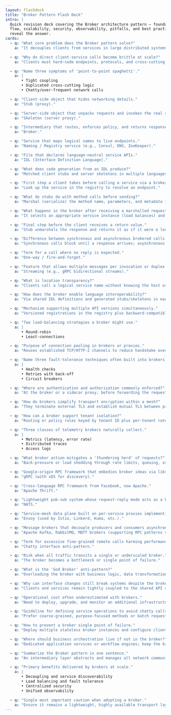```yaml
---
layout: flashdeck
title: "Broker Pattern Flash Deck"
intro: |
  Quick revision deck covering the Broker architecture pattern — foundations, components, invocation
  flow, scalability, security, observability, pitfalls, and best practices. Click a question to
  reveal the answer.
cards:
  - q: "What core problem does the Broker pattern solve?"
    a: "It decouples clients from services in large distributed systems, eliminating brittle point-to-point integrations and enabling location, protocol, and language transparency."

  - q: "Why do direct client-service calls become brittle at scale?"
    a: "Clients must hard-code endpoints, protocols, and cross-cutting concerns; changes or growth require touching every client; retries, authentication, and fail-over logic are duplicated."

  - q: "Name three symptoms of 'point-to-point spaghetti'."
    a: |
       • Tight coupling  
       • Duplicated cross-cutting logic  
       • Chatty/over-frequent network calls

  - q: "Client-side object that hides networking details."
    a: "Stub (proxy)."

  - q: "Server-side object that unpacks requests and invokes the real service."
    a: "Skeleton (server proxy)."

  - q: "Intermediary that routes, enforces policy, and returns responses."
    a: "Broker."

  - q: "Service that maps logical names to live endpoints."
    a: "Naming / Registry service (e.g., Consul, DNS, ZooKeeper)."

  - q: "File that declares language-neutral service APIs."
    a: "IDL (Interface Definition Language)."

  - q: "What does code generation from an IDL produce?"
    a: "Matched client stubs and server skeletons in multiple languages."

  - q: "First step a client takes before calling a service via a broker."
    a: "Look up the service in the registry to resolve an endpoint."

  - q: "What do stubs do with method calls before sending?"
    a: "Marshal (serialize) the method name, parameters, and metadata into a request message."

  - q: "What happens in the broker after receiving a marshalled request?"
    a: "It selects an appropriate service instance (load balances) and forwards the request."

  - q: "Final step before the client receives a return value."
    a: "Stub unmarshals the response and returns it as if it were a local call."

  - q: "Difference between synchronous and asynchronous brokered calls."
    a: "Synchronous calls block until a response arrives; asynchronous calls return immediately and handle the result via callbacks, futures, or polling."

  - q: "Term for a call where no reply is expected."
    a: "One-way / fire-and-forget."

  - q: "Feature that allows multiple messages per invocation or duplex traffic."
    a: "Streaming (e.g., gRPC bidirectional streams)."

  - q: "What is location transparency?"
    a: "Clients call a logical service name without knowing the host or port, letting services move or scale freely."

  - q: "How does the broker enable language interoperability?"
    a: "Via shared IDL definitions and generated stubs/skeletons in each language."

  - q: "Mechanism supporting multiple API versions simultaneously."
    a: "Versioned registrations in the registry plus backward-compatible IDL evolution."

  - q: "Two load-balancing strategies a broker might use."
    a: |
       • Round-robin  
       • Least-connections

  - q: "Purpose of connection pooling in brokers or proxies."
    a: "Reuses established TCP/HTTP-2 channels to reduce handshake overhead and increase throughput."

  - q: "Name three fault-tolerance techniques often built into brokers."
    a: |
       • Health checks  
       • Retries with back-off  
       • Circuit breakers

  - q: "Where are authentication and authorization commonly enforced?"
    a: "At the broker or a sidecar proxy, before forwarding the request."

  - q: "How do brokers simplify transport encryption within a mesh?"
    a: "They terminate external TLS and establish mutual TLS between proxies, sparing service code."

  - q: "How can a broker support tenant isolation?"
    a: "Routing or policy rules keyed by tenant ID plus per-tenant rate limits."

  - q: "Three classes of telemetry brokers naturally collect."
    a: |
       • Metrics (latency, error rate)  
       • Distributed traces  
       • Access logs

  - q: "What broker action mitigates a 'thundering herd' of requests?"
    a: "Back-pressure or load shedding through rate limits, queuing, or dropping excess requests."

  - q: "Google-origin RPC framework that embodies broker ideas via libraries."
    a: "gRPC (with xDS for discovery)."

  - q: "Cross-language RPC framework from Facebook, now Apache."
    a: "Apache Thrift."

  - q: "Lightweight pub-sub system whose request-reply mode acts as a broker."
    a: "NATS."

  - q: "Service-mesh data plane built on per-service proxies implementing broker duties."
    a: "Envoy (used by Istio, Linkerd, Kuma, etc.)."

  - q: "Message brokers that decouple producers and consumers asynchronously."
    a: "Apache Kafka, RabbitMQ, MQTT brokers (supporting RPC patterns via reply queues)."

  - q: "Term for excessive fine-grained remote calls harming performance."
    a: "Chatty interface anti-pattern."

  - q: "Risk when all traffic transits a single or underscaled broker."
    a: "The broker becomes a bottleneck or single point of failure."

  - q: "What is the 'God Broker' anti-pattern?"
    a: "Overloading the broker with business logic, data transformation, or orchestration, making it monolithic and hard to evolve."

  - q: "Why can interface changes still break systems despite the broker?"
    a: "Clients and services remain tightly coupled to the shared API contract; breaking changes ripple across the system."

  - q: "Operational cost often underestimated with brokers."
    a: "Need to deploy, upgrade, and monitor an additional infrastructure layer (or library versions across services)."

  - q: "Guideline for defining service operations to avoid chatty calls."
    a: "Prefer coarse-grained, purpose-focused methods or batch requests."

  - q: "How to prevent a broker single point of failure."
    a: "Deploy multiple stateless broker instances and configure client fail-over."

  - q: "Where should business orchestration live if not in the broker?"
    a: "Dedicated application services or workflow engines; keep the broker focused on transport concerns."

  - q: "Summarize the Broker pattern in one sentence."
    a: "An intermediary layer abstracts and manages all network communication details, letting services and clients evolve, scale, and interoperate cleanly."

  - q: "Primary benefits delivered by brokers at scale."
    a: |
       • Decoupling and service discoverability  
       • Load balancing and fault tolerance  
       • Centralized security  
       • Unified observability

  - q: "Single most important caution when adopting a broker."
    a: "Ensure it remains a lightweight, highly available transport layer — not a monolithic choke point."
---
```

